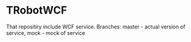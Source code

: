 TRobotWCF
=========

That repositiry include WCF service. Branches: master - actual version of service, mock - mock of service